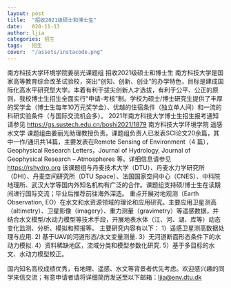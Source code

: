 ```yaml
---
layout: post
title:  "招收2021级硕士和博士生"
date:   020-11-13
author: ljia
categories: 招生
tags:	招生
cover:  "/assets/instacode.png"
---
```


南方科技大学环境学院姜丽光课题组 招收2021级硕士和博士生
南方科技大学是国家高等教育综合改革试验校，突出“创知、创新、创业”的办学特色，目标是建成国际化高水平研究型大学。本着有利于拔尖创新人才选拔，有利于公平、公正的原则，我校博士生招生全面实行“申请-考核”制。学校为硕士/博士研究生提供了丰厚的奖学金（博士生每年10万元奖学金）、优越的住宿条件（独立单人间）和一流的科研实验条件（与国际交流机会多）。
2021年南方科技大学博士生招生报考通知请参见 https://gs.sustech.edu.cn/boshi2021/1879
南方科技大学环境学院 遥感水文学 课题组由姜丽光助理教授负责。课题组负责人已发表SCI论文20余篇，其中一作/通讯共14篇，主要发表在Remote Sensing of Environment（4 篇），Geophysical Research Letters，Journal of Hydrology, Journal of Geophysical Research – Atmospheres 等。详细信息请参见 https://rshydro.org 该课题组与丹麦技术大学（DTU）、丹麦水力学研究所（DHI）、丹麦空间研究所（DTU Space）、法国国家空间中心（CNES）、中科院地理所、武汉大学等国内外知名机构有广泛的合作。课题组支持硕/博士生在读期间进行国际交流；毕业后推荐前往海外深造。
重点开展对地观测（Earth Observation, EO）在水文和水资源领域的理论和应用研究。主要应用卫星测高（altimetry）、卫星影像（imagery）、重力测量（gravimetry）等遥感数据，并结合水文模型/水动力模型等技术手段，开展地表水体（江、河、湖、库等）动态变化监测、分析、模拟和预报等。
主要研究内容有以下：
1）遥感卫星测高数据处理与应用.
2)  基于UAV的河道形态/水文变量测量.
3）无河道断面形态条件下的水动力模拟.
4）资料稀缺地区，流域分类和模型参数化研究.
5）基于多目标的水文、水动力模型校正。

国内知名高校成绩优秀，有地理、遥感、水文等背景者优先考虑。欢迎感兴趣的同学来信交流；有意申请者请将详细简历发送至以下邮箱：ljia@env.dtu.dk

[jekyll]:      http://jekyllrb.com
[jekyll-gh]:   https://github.com/jekyll/jekyll
[jekyll-help]: https://github.com/jekyll/jekyll-help
[highlight]:   https://highlightjs.org/
[lightbox]:    http://lokeshdhakar.com/projects/lightbox2/
[jekyll-archive]: https://github.com/jekyll/jekyll-archives
[liquid]: https://github.com/Shopify/liquid/wiki/Liquid-for-Designers

<script>
window.tooltips = window.tooltips || []
window.tooltips.push(['#someId', { content: "This is the text of the tooltip!" }])
window.tooltips.push(['#someOtherId', { content: "{% include tooltips/example.html %}", placement: "right" }])
</script>
